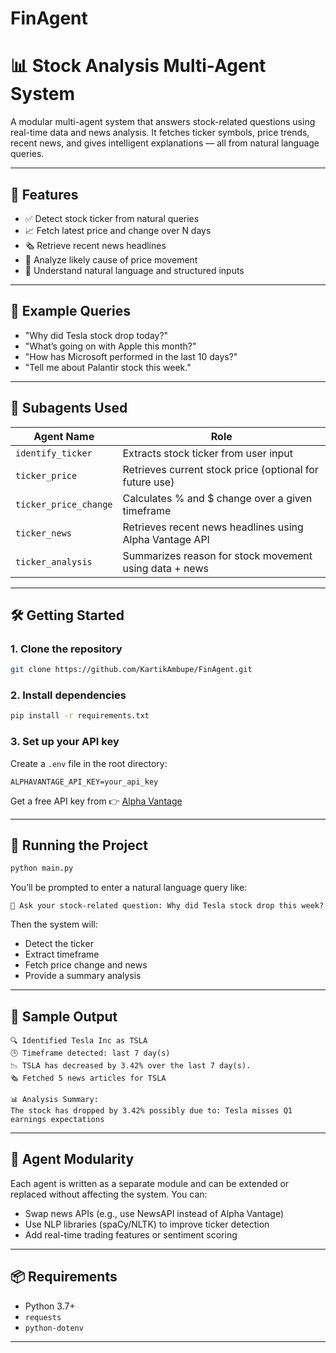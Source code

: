 # FinAgent

# 📊 Stock Analysis Multi-Agent System

A modular multi-agent system that answers stock-related questions using real-time data and news analysis. It fetches ticker symbols, price trends, recent news, and gives intelligent explanations — all from natural language queries.

---

## 🚀 Features

- ✅ Detect stock ticker from natural queries
- 📈 Fetch latest price and change over N days
- 🗞️ Retrieve recent news headlines
- 🧠 Analyze likely cause of price movement
- 💬 Understand natural language and structured inputs

---

## 🧠 Example Queries

- "Why did Tesla stock drop today?"
- "What’s going on with Apple this month?"
- "How has Microsoft performed in the last 10 days?"
- "Tell me about Palantir stock this week."

---

## 🧰 Subagents Used

| Agent Name          | Role                                                       |
|---------------------|------------------------------------------------------------|
| `identify_ticker`   | Extracts stock ticker from user input                      |
| `ticker_price`      | Retrieves current stock price (optional for future use)    |
| `ticker_price_change` | Calculates % and $ change over a given timeframe        |
| `ticker_news`       | Retrieves recent news headlines using Alpha Vantage API    |
| `ticker_analysis`   | Summarizes reason for stock movement using data + news     |

---

## 🛠️ Getting Started

### 1. Clone the repository

```bash
git clone https://github.com/KartikAmbupe/FinAgent.git
```

### 2. Install dependencies

```bash
pip install -r requirements.txt
```

### 3. Set up your API key

Create a `.env` file in the root directory:

```
ALPHAVANTAGE_API_KEY=your_api_key
```

Get a free API key from 👉 [Alpha Vantage](https://www.alphavantage.co/support/#api-key)

---

## 🧪 Running the Project

```bash
python main.py
```

You’ll be prompted to enter a natural language query like:

```
📝 Ask your stock-related question: Why did Tesla stock drop this week?
```

Then the system will:
- Detect the ticker
- Extract timeframe
- Fetch price change and news
- Provide a summary analysis

---

## 🧪 Sample Output

```
🔍 Identified Tesla Inc as TSLA
🕒 Timeframe detected: last 7 day(s)
📉 TSLA has decreased by 3.42% over the last 7 day(s).
🗞️ Fetched 5 news articles for TSLA

📊 Analysis Summary:
The stock has dropped by 3.42% possibly due to: Tesla misses Q1 earnings expectations
```

---

## 🧠 Agent Modularity

Each agent is written as a separate module and can be extended or replaced without affecting the system. You can:
- Swap news APIs (e.g., use NewsAPI instead of Alpha Vantage)
- Use NLP libraries (spaCy/NLTK) to improve ticker detection
- Add real-time trading features or sentiment scoring

---

## 📦 Requirements

- Python 3.7+
- `requests`
- `python-dotenv`

---



